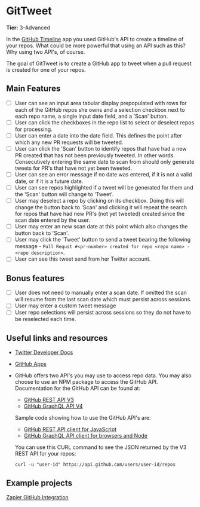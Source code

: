 # GitTweet

**Tier:** 3-Advanced

In the [GitHub Timeline](./GitHub-Timeline-App.md) app you used GitHub's API to
create a timeline of your repos. What could be more powerful that using an API
such as this? Why using two API's, of course.

The goal of GitTweet is to create a GitHub app to tweet when a pull request
is created for one of your repos. 

## Main Features

-   [ ] User can see an input area tabular display prepopulated with rows for 
each of the GitHub repos she owns and a selection checkbox next to each repo 
name, a single input date field, and a 'Scan' button.
-   [ ] User can click the checkboxes in the repo list to select or deselect
repos for processing.
-   [ ] User can enter a date into the date field. This defines the point after
which any new PR requests will be tweeted.
-   [ ] User can click the 'Scan' button to identify repos that have had a new
PR created that has not been previously tweeted. In other words. Consecutively
entering the same date to scan from should only generate tweets for PR's that
have not yet been tweeted.
-   [ ] User can see an error message if no date was entered, if it is not a
valid date, or if it is a future date.
-   [ ] User can see repos highlighted if a tweet will be generated for them
and the 'Scan' button will change to 'Tweet'.
-   [ ] User may deselect a repo by clicking on its checkbox. Doing this will
change the button back to 'Scan' and clicking it will repeat the search for
repos that have had new PR's (not yet tweeted) created since the scan date 
entered by the user.
-   [ ] User may enter an new scan date at this point which also changes the
button back to 'Scan'.
-   [ ] User may click the 'Tweet' button to send a tweet bearing the following
message - `Pull Requst #<pr-number> created for repo <repo name> - <repo description>`.
-   [ ] User can see this tweet send from her Twitter account.

## Bonus features

-   [ ] User does not need to manually enter a scan date. If omitted the scan
will resume from the last scan date which must persist across sessions.
-   [ ] User may enter a custom tweet message
-   [ ] User repo selections will persist across sessions so they do not have 
to be reselected each time.

## Useful links and resources

- [Twitter Developer Docs](https://developer.twitter.com/en.html)
- [GitHub Apps](https://developer.github.com/apps//)
- GitHub offers two API's you may use to access repo data. You may also choose
  to use an NPM package to access the GitHub API. Documentation for the GitHub 
  API can be found at:

  -   [GitHub REST API V3](https://developer.github.com/v3/)
  -   [GitHub GraphQL API V4](https://developer.github.com/v4/)

  Sample code showing how to use the GitHub API's are:

  -   [GitHub REST API client for JavaScript ](https://github.com/octokit/rest.js/)
  -   [GitHub GraphQL API client for browsers and Node](https://github.com/octokit/graphql.js)

  You can use this CURL command to see the JSON returned by the V3 REST API for
  your repos:

  ```
  curl -u "user-id" https://api.github.com/users/user-id/repos
  ```

## Example projects

[Zapier GitHub Integration](https://zapier.com/apps/github/integrations/twitter)
